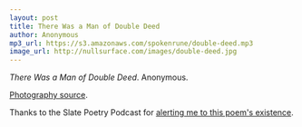 ```yaml
---
layout: post
title: There Was a Man of Double Deed
author: Anonymous
mp3_url: https://s3.amazonaws.com/spokenrune/double-deed.mp3
image_url: http://nullsurface.com/images/double-deed.jpg
---
```


_There Was a Man of Double Deed_.  Anonymous.

[Photography source](http://www.flickr.com/photos/lupinthe3rd/508326012/).

Thanks to the Slate Poetry Podcast for [alerting me to this poem's existence](http://www.slate.com/id/2200516/).